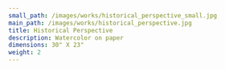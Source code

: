 ```yaml
---
small_path: /images/works/historical_perspective_small.jpg
main_path: /images/works/historical_perspective.jpg
title: Historical Perspective
description: Watercolor on paper
dimensions: 30" X 23"
weight: 2
---
```

